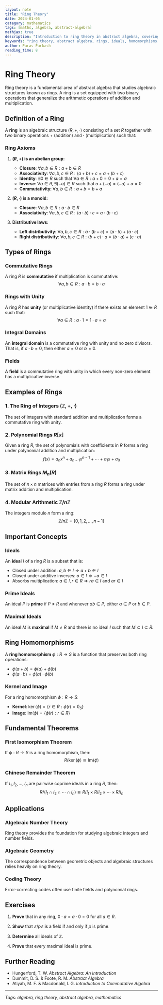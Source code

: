 ```yaml
---
layout: note
title: "Ring Theory"
date: 2024-01-05
category: mathematics
tags: [maths, algebra, abstract-algebra]
mathjax: true
description: "Introduction to ring theory in abstract algebra, covering rings, ideals, homomorphisms, and their fundamental properties with mathematical proofs."
keywords: "ring theory, abstract algebra, rings, ideals, homomorphisms, mathematics, algebra"
author: Paras Parkash
reading_time: 8
---
```


# Ring Theory

Ring theory is a fundamental area of abstract algebra that studies algebraic structures known as rings. A ring is a set equipped with two binary operations that generalize the arithmetic operations of addition and multiplication.

## Definition of a Ring

A **ring** is an algebraic structure $(R, +, \cdot)$ consisting of a set $R$ together with two binary operations $+$ (addition) and $\cdot$ (multiplication) such that:

### Ring Axioms

1. **$(R, +)$ is an abelian group:**
   - **Closure**: $\forall a, b \in R: a + b \in R$
   - **Associativity**: $\forall a, b, c \in R: (a + b) + c = a + (b + c)$
   - **Identity**: $\exists 0 \in R$ such that $\forall a \in R: a + 0 = 0 + a = a$
   - **Inverse**: $\forall a \in R, \exists (-a) \in R$ such that $a + (-a) = (-a) + a = 0$
   - **Commutativity**: $\forall a, b \in R: a + b = b + a$

2. **$(R, \cdot)$ is a monoid:**
   - **Closure**: $\forall a, b \in R: a \cdot b \in R$
   - **Associativity**: $\forall a, b, c \in R: (a \cdot b) \cdot c = a \cdot (b \cdot c)$

3. **Distributive laws:**
   - **Left distributivity**: $\forall a, b, c \in R: a \cdot (b + c) = (a \cdot b) + (a \cdot c)$
   - **Right distributivity**: $\forall a, b, c \in R: (b + c) \cdot a = (b \cdot a) + (c \cdot a)$

## Types of Rings

### Commutative Rings
A ring $R$ is **commutative** if multiplication is commutative:
$$\forall a, b \in R: a \cdot b = b \cdot a$$

### Rings with Unity
A ring $R$ has **unity** (or multiplicative identity) if there exists an element $1 \in R$ such that:
$$\forall a \in R: a \cdot 1 = 1 \cdot a = a$$

### Integral Domains
An **integral domain** is a commutative ring with unity and no zero divisors. That is, if $a \cdot b = 0$, then either $a = 0$ or $b = 0$.

### Fields
A **field** is a commutative ring with unity in which every non-zero element has a multiplicative inverse.

## Examples of Rings

### 1. The Ring of Integers $(\mathbb{Z}, +, \cdot)$
The set of integers with standard addition and multiplication forms a commutative ring with unity.

### 2. Polynomial Rings $R[x]$
Given a ring $R$, the set of polynomials with coefficients in $R$ forms a ring under polynomial addition and multiplication:
$$f(x) = a_n x^n + a_{n-1} x^{n-1} + \cdots + a_1 x + a_0$$

### 3. Matrix Rings $M_n(R)$
The set of $n \times n$ matrices with entries from a ring $R$ forms a ring under matrix addition and multiplication.

### 4. Modular Arithmetic $\mathbb{Z}/n\mathbb{Z}$
The integers modulo $n$ form a ring:
$$\mathbb{Z}/n\mathbb{Z} = \{0, 1, 2, \ldots, n-1\}$$

## Important Concepts

### Ideals
An **ideal** $I$ of a ring $R$ is a subset that is:
- Closed under addition: $a, b \in I \Rightarrow a + b \in I$
- Closed under additive inverses: $a \in I \Rightarrow -a \in I$
- Absorbs multiplication: $a \in I, r \in R \Rightarrow ra \in I$ and $ar \in I$

### Prime Ideals
An ideal $P$ is **prime** if $P \neq R$ and whenever $ab \in P$, either $a \in P$ or $b \in P$.

### Maximal Ideals
An ideal $M$ is **maximal** if $M \neq R$ and there is no ideal $I$ such that $M \subset I \subset R$.

## Ring Homomorphisms

A **ring homomorphism** $\phi: R \to S$ is a function that preserves both ring operations:
- $\phi(a + b) = \phi(a) + \phi(b)$
- $\phi(a \cdot b) = \phi(a) \cdot \phi(b)$

### Kernel and Image
For a ring homomorphism $\phi: R \to S$:
- **Kernel**: $\ker(\phi) = \{r \in R : \phi(r) = 0_S\}$
- **Image**: $\text{Im}(\phi) = \{\phi(r) : r \in R\}$

## Fundamental Theorems

### First Isomorphism Theorem
If $\phi: R \to S$ is a ring homomorphism, then:
$$R/\ker(\phi) \cong \text{Im}(\phi)$$

### Chinese Remainder Theorem
If $I_1, I_2, \ldots, I_n$ are pairwise coprime ideals in a ring $R$, then:
$$R/(I_1 \cap I_2 \cap \cdots \cap I_n) \cong R/I_1 \times R/I_2 \times \cdots \times R/I_n$$

## Applications

### Algebraic Number Theory
Ring theory provides the foundation for studying algebraic integers and number fields.

### Algebraic Geometry
The correspondence between geometric objects and algebraic structures relies heavily on ring theory.

### Coding Theory
Error-correcting codes often use finite fields and polynomial rings.

## Exercises

1. **Prove** that in any ring, $0 \cdot a = a \cdot 0 = 0$ for all $a \in R$.

2. **Show** that $\mathbb{Z}/p\mathbb{Z}$ is a field if and only if $p$ is prime.

3. **Determine** all ideals of $\mathbb{Z}$.

4. **Prove** that every maximal ideal is prime.

## Further Reading

- Hungerford, T. W. *Abstract Algebra: An Introduction*
- Dummit, D. S. & Foote, R. M. *Abstract Algebra*
- Atiyah, M. F. & Macdonald, I. G. *Introduction to Commutative Algebra*

---

*Tags: algebra, ring theory, abstract algebra, mathematics*
